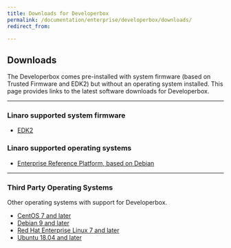 ```yaml
---
title: Downloads for Developerbox
permalink: /documentation/enterprise/developerbox/downloads/
redirect_from:

---
```

## Downloads

The Developerbox comes pre-installed with system firmware (based on 
Trusted Firmware and EDK2) but without an operating system installed.
This page provides links to the latest software downloads for
Developerbox.

***

### Linaro supported system firmware

 * [EDK2](edk2.md)

### Linaro supported operating systems

 * [Enterprise Reference Platform, based on Debian](debian.md)
 
***

### Third Party Operating Systems

Other operating systems with support for Developerbox.

 * [CentOS 7 and later](../installation/centos.md)
 * [Debian 9 and later](../installation/debian.md)
 * [Red Hat Enterprise Linux 7 and later](../installation/rhel.md)
 * [Ubuntu 18.04 and later](../installation/ubuntu.md)
